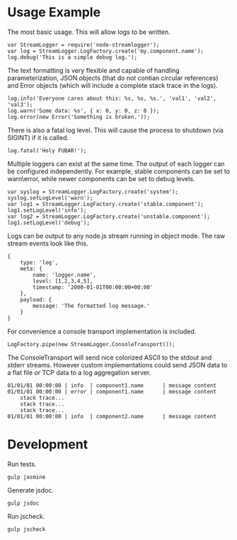 # Usage Example
The most basic usage. This will allow logs to be written.
```
var StreamLogger = require('node-streamlogger');
var log = StreamLogger.LogFactory.create('my.component.name');
log.debug('This is a simple debug log.');
```

The text formatting is very flexible and capable of handling parameterization, JSON objects (that do not contian circular references) and Error objects (which will include a complete stack trace in the logs).
```
log.info('Everyone cares about this: %s, %s, %s.', 'val1', 'val2', 'val3');
log.warn('Some data: %s', { x: 0, y: 0, z: 0 });
log.error(new Error('Something is broken.'));
```

There is also a fatal log level. This will cause the process to shutdown (via SIGINT) if it is called.
```
log.fatal('Holy FUBAR!');
```

Multiple loggers can exist at the same time. The output of each logger can be configured independently. For example, stable components can be set to warn\error, while newer components can be set to debug levels.
```
var syslog = StreamLogger.LogFactory.create('system');
syslog.setLogLevel('warn');
var log1 = StreamLogger.LogFactory.create('stable.component');
log1.setLogLevel('info');
var log2 = StreamLogger.LogFactory.create('unstable.component');
log1.setLogLevel('debug');
```

Logs can be output to any node.js stream running in object mode. The raw stream events look like this.
```
{
    type: 'log',
    meta: {
        name: 'logger.name',
        level: [1,2,3,4,5],
        timestamp: '2000-01-01T00:00:00+00:00'
    },
    payload: {
        message: 'The formatted log message.'
    }
}
```

For convenience a console transport implementation is included.
```
LogFactory.pipe(new StreamLogger.ConsoleTransport());
```

The ConsoleTransport will send nice colorized ASCII to the stdout and stderr streams. However custom implementations could send JSON data to a flat file or TCP data to a log aggregation server.
```
01/01/01 00:00:00 | info  | component1.name      | message content
01/01/01 00:00:00 | error | component1.name      | message content
    stack trace...
    stack trace...
    stack trace...
01/01/01 00:00:00 | info  | component2.name      | message content
```

# Development
Run tests.
```
gulp jasmine
```

Generate jsdoc.
```
gulp jsdoc
```

Run jscheck.
```
gulp jscheck
```